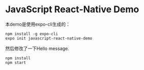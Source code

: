 JavaScript React-Native Demo
============================

本demo是使用expo-cli生成的：

```
npm install -g expo-cli
expo init javascript-react-native-demo
```

然后修改了一下Hello message.

```
npm install
npm start
```

